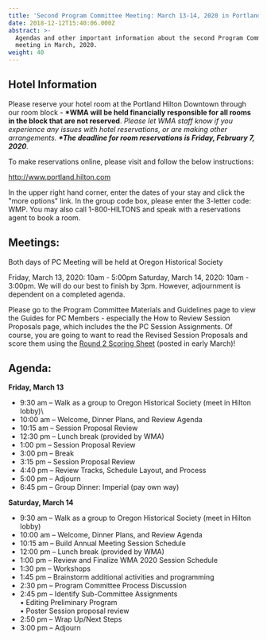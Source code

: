 ```yaml
---
title: 'Second Program Committee Meeting: March 13-14, 2020 in Portland'
date: 2018-12-12T15:40:06.000Z
abstract: >-
  Agendas and other important information about the second Program Committee
  meeting in March, 2020.
weight: 40
---
```

## Hotel Information

Please reserve your hotel room at the Portland Hilton Downtown through our room block - **\*WMA will be held financially responsible for all rooms in the block that are not reserved**. *Please let WMA staff know if you experience any issues with hotel reservations, or are making other arrangements. **\*The deadline for room reservations is Friday, February 7, 2020**.*

To make reservations online, please visit and follow the below instructions:

<http://www.portland.hilton.com>

In the upper right hand corner, enter the dates of your stay and click the "more options" link. In the group code box, please enter the 3-letter code: WMP. You may also call 1-800-HILTONS and speak with a reservations agent to book a room.

## Meetings:

Both days of PC Meeting will be held at Oregon Historical Society

Friday, March 13, 2020: 10am - 5:00pm Saturday, March 14, 2020: 10am - 3:00pm. We will do our best to finish by 3pm. However, adjournment is dependent on a completed agenda.

Please go to the Program Committee Materials and Guidelines page to view the Guides for PC Members - especially the How to Review Session Proposals page, which includes the the PC Session Assignments. Of course, you are going to want to read the Revised Session Proposals and score them using the [Round 2 Scoring Sheet](https://pc.westmuse.org/files/WMA2020_Round2_ScoringSheet.pdf) (posted in early March)!

## Agenda:

**Friday, March 13** 

* 9:30 am – Walk as a group to Oregon Historical Society (meet in Hilton lobby)\
* 10:00 am – Welcome, Dinner Plans, and Review Agenda
* 10:15 am – Session Proposal Review
* 12:30 pm – Lunch break (provided by WMA)
* 1:00 pm – Session Proposal Review
* 3:00 pm – Break
* 3:15 pm – Session Proposal Review
* 4:40 pm – Review Tracks, Schedule Layout, and Process
* 5:00 pm – Adjourn
* 6:45 pm – Group Dinner: Imperial (pay own way)

**Saturday, March 14**

* 9:30 am – Walk as a group to Oregon Historical Society (meet in Hilton lobby)
* 10:00 am – Welcome, Dinner Plans, and Review Agenda
* 10:15 am – Build Annual Meeting Session Schedule
* 12:00 pm – Lunch break (provided by WMA)
* 1:00 pm – Review and Finalize WMA 2020 Session Schedule
* 1:30 pm – Workshops
* 1:45 pm – Brainstorm additional activities and programming
* 2:30 pm – Program Committee Process Discussion
* 2:45 pm – Identify Sub-Committee Assignments            \
                  • Editing Preliminary Program\
                  • Poster Session proposal review
* 2:50 pm – Wrap Up/Next Steps
* 3:00 pm – Adjourn
